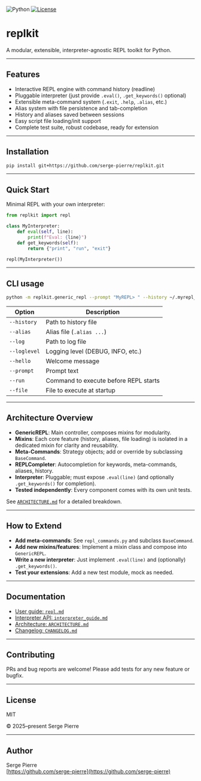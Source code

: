 ![Python](https://img.shields.io/badge/python-3.8%2B-blue)
[![License](https://img.shields.io/github/license/serge-pierre/replkit)](./LICENSE)

# replkit

A modular, extensible, interpreter-agnostic REPL toolkit for Python.

---

## Features

- Interactive REPL engine with command history (readline)
- Pluggable interpreter (just provide `.eval()`, `.get_keywords()` optional)
- Extensible meta-command system (`.exit`, `.help`, `.alias`, etc.)
- Alias system with file persistence and tab-completion
- History and aliases saved between sessions
- Easy script file loading/init support
- Complete test suite, robust codebase, ready for extension

---

## Installation

```bash
pip install git+https://github.com/serge-pierre/replkit.git
```

---

## Quick Start

Minimal REPL with your own interpreter:

```python
from replkit import repl

class MyInterpreter:
    def eval(self, line):
        print(f"Eval: {line}")
    def get_keywords(self):
        return {"print", "run", "exit"}

repl(MyInterpreter())
```

---

## CLI usage

```bash
python -m replkit.generic_repl --prompt "MyREPL> " --history ~/.myrepl_history
```

| Option       | Description                           |
| ------------ | ------------------------------------- |
| `--history`  | Path to history file                  |
| `--alias`    | Alias file (`.alias ...`)             |
| `--log`      | Path to log file                      |
| `--loglevel` | Logging level (DEBUG, INFO, etc.)     |
| `--hello`    | Welcome message                       |
| `--prompt`   | Prompt text                           |
| `--run`      | Command to execute before REPL starts |
| `--file`     | File to execute at startup            |

---

## Architecture Overview

- **GenericREPL**: Main controller, composes mixins for modularity.
- **Mixins**: Each core feature (history, aliases, file loading) is isolated in a dedicated mixin for clarity and reusability.
- **Meta-Commands**: Strategy objects; add or override by subclassing `BaseCommand`.
- **REPLCompleter**: Autocompletion for keywords, meta-commands, aliases, history.
- **Interpreter**: Pluggable; must expose `.eval(line)` (and optionally `.get_keywords()` for completion).
- **Tested independently**: Every component comes with its own unit tests.

See [`ARCHITECTURE.md`](docs/ARCHITECTURE.md) for a detailed breakdown.

---

## How to Extend

- **Add meta-commands**: See `repl_commands.py` and subclass `BaseCommand`.
- **Add new mixins/features**: Implement a mixin class and compose into `GenericREPL`.
- **Write a new interpreter**: Just implement `.eval(line)` and (optionally) `.get_keywords()`.
- **Test your extensions**: Add a new test module, mock as needed.

---

## Documentation

- [User guide: `repl.md`](docs/repl.md)
- [Interpreter API: `interpreter_guide.md`](docs/interpreter_guide.md)
- [Architecture: `ARCHITECTURE.md`](docs/ARCHITECTURE.md)
- [Changelog: `CHANGELOG.md`](CHANGELOG.md)

---

## Contributing

PRs and bug reports are welcome! Please add tests for any new feature or bugfix.

---

## License

MIT

© 2025–present Serge Pierre

---

## Author

Serge Pierre  
[https://github.com/serge-pierre](https://github.com/serge-pierre)

